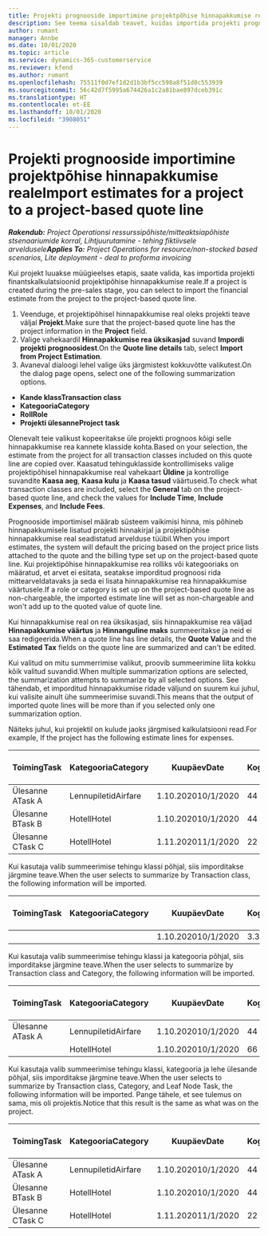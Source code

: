 ```yaml
---
title: Projekti prognooside importimine projektpõhise hinnapakkumise reale
description: See teema sisaldab teavet, kuidas importida projekti prognoose hinnapakkumise reale.
author: rumant
manager: Annbe
ms.date: 10/01/2020
ms.topic: article
ms.service: dynamics-365-customerservice
ms.reviewer: kfend
ms.author: rumant
ms.openlocfilehash: 75511f0d7ef1d2d1b3bf5cc598a8f51d0c553939
ms.sourcegitcommit: 56c42d7f5995a674426a1c2a81bae897dceb391c
ms.translationtype: HT
ms.contentlocale: et-EE
ms.lasthandoff: 10/01/2020
ms.locfileid: "3908051"
---
```

# <a name="import-estimates-for-a-project-to-a-project-based-quote-line"></a><span data-ttu-id="0db85-103">Projekti prognooside importimine projektpõhise hinnapakkumise reale</span><span class="sxs-lookup"><span data-stu-id="0db85-103">Import estimates for a project to a project-based quote line</span></span>

<span data-ttu-id="0db85-104">_**Rakendub:** Project Operationsi ressurssipõhiste/mitteaktsiapõhiste stsenaariumide korral,  Lihtjuurutamine - tehing fiktiivsele arveldusele_</span><span class="sxs-lookup"><span data-stu-id="0db85-104">_**Applies To:** Project Operations for resource/non-stocked based scenarios, Lite deployment - deal to proforma invoicing_</span></span>


<span data-ttu-id="0db85-105">Kui projekt luuakse müügieelses etapis, saate valida, kas importida projekti finantskalkulatsioonid projektipõhise hinnapakkumise reale.</span><span class="sxs-lookup"><span data-stu-id="0db85-105">If a project is created during the pre-sales stage, you can select to import the financial estimate from the project to the project-based quote line.</span></span>

1. <span data-ttu-id="0db85-106">Veenduge, et projektipõhisel hinnapakkumise real oleks projekti teave väljal **Projekt**.</span><span class="sxs-lookup"><span data-stu-id="0db85-106">Make sure that the project-based quote line has the project information in the **Project** field.</span></span>
2. <span data-ttu-id="0db85-107">Valige vahekaardil **Hinnapakkumise rea üksikasjad** suvand **Impordi projekti prognoosidest**.</span><span class="sxs-lookup"><span data-stu-id="0db85-107">On the **Quote line details** tab, select **Import from Project Estimation**.</span></span>
3. <span data-ttu-id="0db85-108">Avaneval dialoogi lehel valige üks järgmistest kokkuvõtte valikutest.</span><span class="sxs-lookup"><span data-stu-id="0db85-108">On the dialog page opens, select one of the following summarization options.</span></span>

  - <span data-ttu-id="0db85-109">**Kande klass**</span><span class="sxs-lookup"><span data-stu-id="0db85-109">**Transaction class**</span></span>
  - <span data-ttu-id="0db85-110">**Kategooria**</span><span class="sxs-lookup"><span data-stu-id="0db85-110">**Category**</span></span>
  - <span data-ttu-id="0db85-111">**Roll**</span><span class="sxs-lookup"><span data-stu-id="0db85-111">**Role**</span></span> 
  - <span data-ttu-id="0db85-112">**Projekti ülesanne**</span><span class="sxs-lookup"><span data-stu-id="0db85-112">**Project task**</span></span>

<span data-ttu-id="0db85-113">Olenevalt teie valikust kopeeritakse üle projekti prognoos kõigi selle hinnapakkumise rea kannete klasside kohta.</span><span class="sxs-lookup"><span data-stu-id="0db85-113">Based on your selection, the estimate from the project for all transaction classes included on this quote line are copied over.</span></span> <span data-ttu-id="0db85-114">Kaasatud tehinguklasside kontrollimiseks valige projektipõhisel hinnapakkumise real vahekaart **Üldine** ja kontrollige suvandite **Kaasa aeg**, **Kaasa kulu** ja **Kaasa tasud** väärtuseid.</span><span class="sxs-lookup"><span data-stu-id="0db85-114">To check what transaction classes are included, select the **General** tab on the project-based quote line, and check the values for **Include Time**, **Include Expenses**, and **Include Fees**.</span></span>

<span data-ttu-id="0db85-115">Prognooside importimisel määrab süsteem vaikimisi hinna, mis põhineb hinnapakkumisele lisatud projekti hinnakirjal ja projektipõhise hinnapakkumise real seadistatud arvelduse tüübil.</span><span class="sxs-lookup"><span data-stu-id="0db85-115">When you import estimates, the system will default the pricing based on the project price lists attached to the quote and the billing type set up on the project-based quote line.</span></span> <span data-ttu-id="0db85-116">Kui projektipõhise hinnapakkumise rea rolliks või kategooriaks on määratud, et arvet ei esitata, seatakse imporditud prognoosi rida mittearveldatavaks ja seda ei lisata hinnapakkumise rea hinnapakkumise väärtusele.</span><span class="sxs-lookup"><span data-stu-id="0db85-116">If a role or category is set up on the project-based quote line as non-chargeable, the imported estimate line will set as non-chargeable and won't add up to the quoted value of quote line.</span></span>

<span data-ttu-id="0db85-117">Kui hinnapakkumise real on rea üksikasjad, siis hinnapakkumise rea väljad **Hinnapakkumise väärtus** ja **Hinnanguline maks** summeeritakse ja neid ei saa redigeerida.</span><span class="sxs-lookup"><span data-stu-id="0db85-117">When a quote line has line details, the **Quote Value** and the **Estimated Tax** fields on the quote line are summarized and can't be edited.</span></span>

<span data-ttu-id="0db85-118">Kui valitud on mitu summerrimise valikut, proovib summeerimine liita kokku kõik valitud suvandid.</span><span class="sxs-lookup"><span data-stu-id="0db85-118">When multiple summarization options are selected, the summarization attempts to summarize by all selected options.</span></span> <span data-ttu-id="0db85-119">See tähendab, et imporditud hinnapakkumise ridade väljund on suurem kui juhul, kui valisite ainult ühe summeerimise suvandi.</span><span class="sxs-lookup"><span data-stu-id="0db85-119">This means that the output of imported quote lines will be more than if you selected only one summarization option.</span></span>

<span data-ttu-id="0db85-120">Näiteks juhul, kui projektil on kulude jaoks järgmised kalkulatsiooni read.</span><span class="sxs-lookup"><span data-stu-id="0db85-120">For example, If the project has the following estimate lines for expenses.</span></span>

| <span data-ttu-id="0db85-121">Toiming</span><span class="sxs-lookup"><span data-stu-id="0db85-121">Task</span></span> | <span data-ttu-id="0db85-122">Kategooria</span><span class="sxs-lookup"><span data-stu-id="0db85-122">Category</span></span> | <span data-ttu-id="0db85-123">Kuupäev</span><span class="sxs-lookup"><span data-stu-id="0db85-123">Date</span></span> | <span data-ttu-id="0db85-124">Kogus</span><span class="sxs-lookup"><span data-stu-id="0db85-124">Quantity</span></span> | <span data-ttu-id="0db85-125">Ühiku hind</span><span class="sxs-lookup"><span data-stu-id="0db85-125">Unit price</span></span> | <span data-ttu-id="0db85-126">Summa</span><span class="sxs-lookup"><span data-stu-id="0db85-126">Amount</span></span> |
| --- | --- | --- | --- | --- | --- |
| <span data-ttu-id="0db85-127">Ülesanne A</span><span class="sxs-lookup"><span data-stu-id="0db85-127">Task A</span></span> | <span data-ttu-id="0db85-128">Lennupiletid</span><span class="sxs-lookup"><span data-stu-id="0db85-128">Airfare</span></span> | <span data-ttu-id="0db85-129">1.10.2020</span><span class="sxs-lookup"><span data-stu-id="0db85-129">10/1/2020</span></span> | <span data-ttu-id="0db85-130">4</span><span class="sxs-lookup"><span data-stu-id="0db85-130">4</span></span> | <span data-ttu-id="0db85-131">400</span><span class="sxs-lookup"><span data-stu-id="0db85-131">400</span></span> | <span data-ttu-id="0db85-132">1600</span><span class="sxs-lookup"><span data-stu-id="0db85-132">1600</span></span> |
| <span data-ttu-id="0db85-133">Ülesanne B</span><span class="sxs-lookup"><span data-stu-id="0db85-133">Task B</span></span> | <span data-ttu-id="0db85-134">Hotell</span><span class="sxs-lookup"><span data-stu-id="0db85-134">Hotel</span></span> | <span data-ttu-id="0db85-135">1.10.2020</span><span class="sxs-lookup"><span data-stu-id="0db85-135">10/1/2020</span></span> | <span data-ttu-id="0db85-136">4</span><span class="sxs-lookup"><span data-stu-id="0db85-136">4</span></span> | <span data-ttu-id="0db85-137">200</span><span class="sxs-lookup"><span data-stu-id="0db85-137">200</span></span> | <span data-ttu-id="0db85-138">800</span><span class="sxs-lookup"><span data-stu-id="0db85-138">800</span></span> |
| <span data-ttu-id="0db85-139">Ülesanne C</span><span class="sxs-lookup"><span data-stu-id="0db85-139">Task C</span></span> | <span data-ttu-id="0db85-140">Hotell</span><span class="sxs-lookup"><span data-stu-id="0db85-140">Hotel</span></span> | <span data-ttu-id="0db85-141">1.11.2020</span><span class="sxs-lookup"><span data-stu-id="0db85-141">11/1/2020</span></span> | <span data-ttu-id="0db85-142">2</span><span class="sxs-lookup"><span data-stu-id="0db85-142">2</span></span> | <span data-ttu-id="0db85-143">200</span><span class="sxs-lookup"><span data-stu-id="0db85-143">200</span></span> | <span data-ttu-id="0db85-144">400</span><span class="sxs-lookup"><span data-stu-id="0db85-144">400</span></span> |

<span data-ttu-id="0db85-145">Kui kasutaja valib summeerimise tehingu klassi põhjal, siis imporditakse järgmine teave.</span><span class="sxs-lookup"><span data-stu-id="0db85-145">When the user selects to summarize by Transaction class, the following information will be imported.</span></span>

| <span data-ttu-id="0db85-146">Toiming</span><span class="sxs-lookup"><span data-stu-id="0db85-146">Task</span></span> | <span data-ttu-id="0db85-147">Kategooria</span><span class="sxs-lookup"><span data-stu-id="0db85-147">Category</span></span> | <span data-ttu-id="0db85-148">Kuupäev</span><span class="sxs-lookup"><span data-stu-id="0db85-148">Date</span></span> | <span data-ttu-id="0db85-149">Kogus</span><span class="sxs-lookup"><span data-stu-id="0db85-149">Quantity</span></span> | <span data-ttu-id="0db85-150">Ühiku hind</span><span class="sxs-lookup"><span data-stu-id="0db85-150">Unit price</span></span> | <span data-ttu-id="0db85-151">Summa</span><span class="sxs-lookup"><span data-stu-id="0db85-151">Amount</span></span> |
| --- | --- | --- | --- | --- | --- |
| | | <span data-ttu-id="0db85-152">1.10.2020</span><span class="sxs-lookup"><span data-stu-id="0db85-152">10/1/2020</span></span> | <span data-ttu-id="0db85-153">3.34</span><span class="sxs-lookup"><span data-stu-id="0db85-153">3.34</span></span> | <span data-ttu-id="0db85-154">840</span><span class="sxs-lookup"><span data-stu-id="0db85-154">840</span></span> | <span data-ttu-id="0db85-155">2800</span><span class="sxs-lookup"><span data-stu-id="0db85-155">2800</span></span> |

<span data-ttu-id="0db85-156">Kui kasutaja valib summeerimise tehingu klassi ja kategooria põhjal, siis imporditakse järgmine teave.</span><span class="sxs-lookup"><span data-stu-id="0db85-156">When the user selects to summarize by Transaction class and Category, the following information will be imported.</span></span>

| <span data-ttu-id="0db85-157">Toiming</span><span class="sxs-lookup"><span data-stu-id="0db85-157">Task</span></span> | <span data-ttu-id="0db85-158">Kategooria</span><span class="sxs-lookup"><span data-stu-id="0db85-158">Category</span></span> | <span data-ttu-id="0db85-159">Kuupäev</span><span class="sxs-lookup"><span data-stu-id="0db85-159">Date</span></span> | <span data-ttu-id="0db85-160">Kogus</span><span class="sxs-lookup"><span data-stu-id="0db85-160">Quantity</span></span> | <span data-ttu-id="0db85-161">Ühiku hind</span><span class="sxs-lookup"><span data-stu-id="0db85-161">Unit price</span></span> | <span data-ttu-id="0db85-162">Summa</span><span class="sxs-lookup"><span data-stu-id="0db85-162">Amount</span></span> |
| --- | --- | --- | --- | --- | --- |
| <span data-ttu-id="0db85-163">Ülesanne A</span><span class="sxs-lookup"><span data-stu-id="0db85-163">Task A</span></span> | <span data-ttu-id="0db85-164">Lennupiletid</span><span class="sxs-lookup"><span data-stu-id="0db85-164">Airfare</span></span> | <span data-ttu-id="0db85-165">1.10.2020</span><span class="sxs-lookup"><span data-stu-id="0db85-165">10/1/2020</span></span> | <span data-ttu-id="0db85-166">4</span><span class="sxs-lookup"><span data-stu-id="0db85-166">4</span></span> | <span data-ttu-id="0db85-167">400</span><span class="sxs-lookup"><span data-stu-id="0db85-167">400</span></span> | <span data-ttu-id="0db85-168">1600</span><span class="sxs-lookup"><span data-stu-id="0db85-168">1600</span></span> |
| | <span data-ttu-id="0db85-169">Hotell</span><span class="sxs-lookup"><span data-stu-id="0db85-169">Hotel</span></span> | <span data-ttu-id="0db85-170">1.10.2020</span><span class="sxs-lookup"><span data-stu-id="0db85-170">10/1/2020</span></span> | <span data-ttu-id="0db85-171">6</span><span class="sxs-lookup"><span data-stu-id="0db85-171">6</span></span> | <span data-ttu-id="0db85-172">200</span><span class="sxs-lookup"><span data-stu-id="0db85-172">200</span></span> | <span data-ttu-id="0db85-173">1200</span><span class="sxs-lookup"><span data-stu-id="0db85-173">1200</span></span> |

<span data-ttu-id="0db85-174">Kui kasutaja valib summeerimise tehingu klassi, kategooria ja lehe ülesande põhjal, siis imporditakse järgmine teave.</span><span class="sxs-lookup"><span data-stu-id="0db85-174">When the user selects to summarize by Transaction class, Category, and Leaf Node Task, the following information will be imported.</span></span> <span data-ttu-id="0db85-175">Pange tähele, et see tulemus on sama, mis oli projektis.</span><span class="sxs-lookup"><span data-stu-id="0db85-175">Notice that this result is the same as what was on the project.</span></span>

| <span data-ttu-id="0db85-176">Toiming</span><span class="sxs-lookup"><span data-stu-id="0db85-176">Task</span></span> | <span data-ttu-id="0db85-177">Kategooria</span><span class="sxs-lookup"><span data-stu-id="0db85-177">Category</span></span> | <span data-ttu-id="0db85-178">Kuupäev</span><span class="sxs-lookup"><span data-stu-id="0db85-178">Date</span></span> | <span data-ttu-id="0db85-179">Kogus</span><span class="sxs-lookup"><span data-stu-id="0db85-179">Quantity</span></span> | <span data-ttu-id="0db85-180">Ühiku hind</span><span class="sxs-lookup"><span data-stu-id="0db85-180">Unit price</span></span> | <span data-ttu-id="0db85-181">Summa</span><span class="sxs-lookup"><span data-stu-id="0db85-181">Amount</span></span> |
| --- | --- | --- | --- | --- | --- |
| <span data-ttu-id="0db85-182">Ülesanne A</span><span class="sxs-lookup"><span data-stu-id="0db85-182">Task A</span></span> | <span data-ttu-id="0db85-183">Lennupiletid</span><span class="sxs-lookup"><span data-stu-id="0db85-183">Airfare</span></span> | <span data-ttu-id="0db85-184">1.10.2020</span><span class="sxs-lookup"><span data-stu-id="0db85-184">10/1/2020</span></span> | <span data-ttu-id="0db85-185">4</span><span class="sxs-lookup"><span data-stu-id="0db85-185">4</span></span> | <span data-ttu-id="0db85-186">400</span><span class="sxs-lookup"><span data-stu-id="0db85-186">400</span></span> | <span data-ttu-id="0db85-187">1600</span><span class="sxs-lookup"><span data-stu-id="0db85-187">1600</span></span> |
| <span data-ttu-id="0db85-188">Ülesanne B</span><span class="sxs-lookup"><span data-stu-id="0db85-188">Task B</span></span> | <span data-ttu-id="0db85-189">Hotell</span><span class="sxs-lookup"><span data-stu-id="0db85-189">Hotel</span></span> | <span data-ttu-id="0db85-190">1.10.2020</span><span class="sxs-lookup"><span data-stu-id="0db85-190">10/1/2020</span></span> | <span data-ttu-id="0db85-191">4</span><span class="sxs-lookup"><span data-stu-id="0db85-191">4</span></span> | <span data-ttu-id="0db85-192">200</span><span class="sxs-lookup"><span data-stu-id="0db85-192">200</span></span> | <span data-ttu-id="0db85-193">800</span><span class="sxs-lookup"><span data-stu-id="0db85-193">800</span></span> |
| <span data-ttu-id="0db85-194">Ülesanne C</span><span class="sxs-lookup"><span data-stu-id="0db85-194">Task C</span></span> | <span data-ttu-id="0db85-195">Hotell</span><span class="sxs-lookup"><span data-stu-id="0db85-195">Hotel</span></span> | <span data-ttu-id="0db85-196">1.11.2020</span><span class="sxs-lookup"><span data-stu-id="0db85-196">11/1/2020</span></span> | <span data-ttu-id="0db85-197">2</span><span class="sxs-lookup"><span data-stu-id="0db85-197">2</span></span> | <span data-ttu-id="0db85-198">200</span><span class="sxs-lookup"><span data-stu-id="0db85-198">200</span></span> | <span data-ttu-id="0db85-199">400</span><span class="sxs-lookup"><span data-stu-id="0db85-199">400</span></span> |